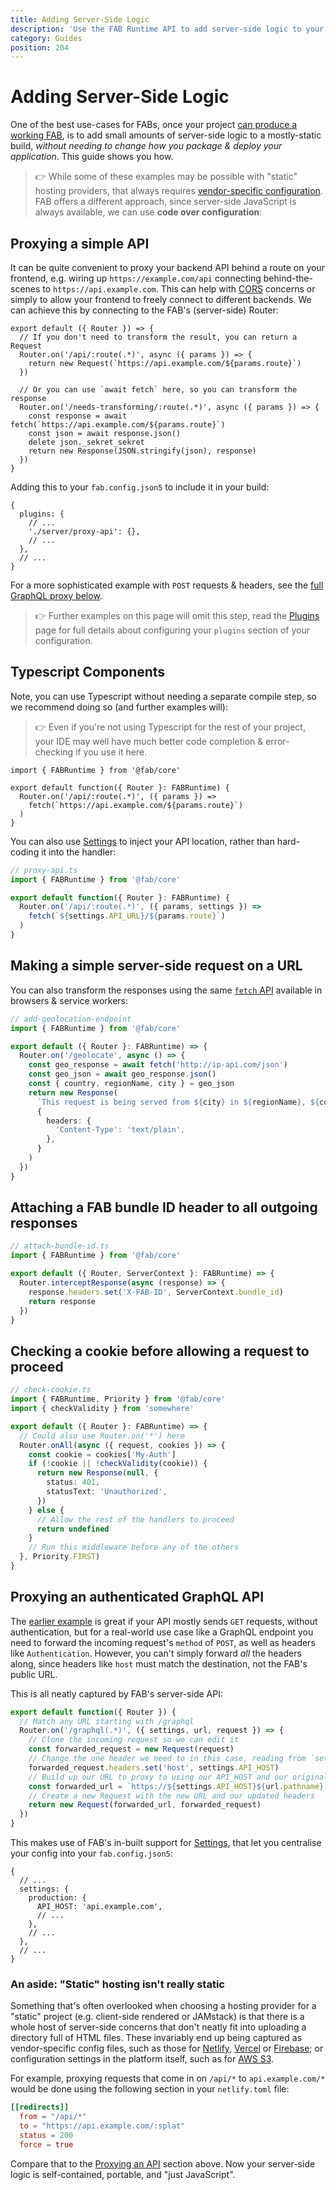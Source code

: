 ```yaml
---
title: Adding Server-Side Logic
description: 'Use the FAB Runtime API to add server-side logic to your FAB'
category: Guides
position: 204
---
```


# Adding Server-Side Logic

One of the best use-cases for FABs, once your project [can produce a working FAB](/guides/getting-started), is to add small amounts of server-side logic to a mostly-static build, _without needing to change how you package & deploy your application_. This guide shows you how.

> 👉 While some of these examples may be possible with "static" hosting providers, that always requires [vendor-specific configuration](#an-aside-static-hosting-isnt-really-static). FAB offers a different approach, since server-side JavaScript is always available, we can use **code over configuration**:

## Proxying a simple API

It can be quite convenient to proxy your backend API behind a route on your frontend, e.g. wiring up `https://example.com/api` connecting behind-the-scenes to `https://api.example.com`. This can help with [CORS](https://developer.mozilla.org/en-US/docs/Web/HTTP/CORS) concerns or simply to allow your frontend to freely connect to different backends. We can achieve this by connecting to the FAB's (server-side) Router:

```js[proxy-api.js]
export default ({ Router }) => {
  // If you don't need to transform the result, you can return a Request
  Router.on('/api/:route(.*)', async ({ params }) => {
    return new Request(`https://api.example.com/${params.route}`)
  })
  
  // Or you can use `await fetch` here, so you can transform the response
  Router.on('/needs-transforming/:route(.*)', async ({ params }) => {
    const response = await fetch(`https://api.example.com/${params.route}`)
    const json = await response.json()
    delete json._sekret_sekret
    return new Response(JSON.stringify(json), response)
  })
}
```

Adding this to your `fab.config.json5` to include it in your build:

```json5
{
  plugins: {
    // ...
    './server/proxy-api': {},
    // ...
  },
  // ...
}
```

For a more sophisticated example with `POST` requests & headers, see the [full GraphQL proxy below](#proxying-an-authenticated-graphql-api).

> 👉 Further examples on this page will omit this step, read the [Plugins](/kb/plugins) page for full details about configuring your `plugins` section of your configuration.

## Typescript Components

Note, you can use Typescript without needing a separate compile step, so we recommend doing so (and further examples will):

> 👉 Even if you're not using Typescript for the rest of your project, your IDE may well have much better code completion & error-checking if you use it here.

```ts[proxy-api.ts]
import { FABRuntime } from '@fab/core'

export default function({ Router }: FABRuntime) {
  Router.on('/api/:route(.*)', ({ params }) =>
    fetch(`https://api.example.com/${params.route}`)
  )
}
```

You can also use [Settings](/kb/settings) to inject your API location, rather than hard-coding it into the handler:

```ts
// proxy-api.ts
import { FABRuntime } from '@fab/core'

export default function({ Router }: FABRuntime) {
  Router.on('/api/:route(.*)', ({ params, settings }) =>
    fetch(`${settings.API_URL}/${params.route}`)
  )
}
```

## Making a simple server-side request on a URL

You can also transform the responses using the same [`fetch` API](https://developer.mozilla.org/en-US/docs/Web/API/Fetch_API) available in browsers & service workers:

```ts
// add-geolocation-endpoint
import { FABRuntime } from '@fab/core'

export default ({ Router }: FABRuntime) => {
  Router.on('/geolocate', async () => {
    const geo_response = await fetch('http://ip-api.com/json')
    const geo_json = await geo_response.json()
    const { country, regionName, city } = geo_json
    return new Response(
      `This request is being served from ${city} in ${regionName}, ${country}.`,
      {
        headers: {
          'Content-Type': 'text/plain',
        },
      }
    )
  })
}
```

## Attaching a FAB bundle ID header to all outgoing responses

```ts
// attach-bundle-id.ts
import { FABRuntime } from '@fab/core'

export default ({ Router, ServerContext }: FABRuntime) => {
  Router.interceptResponse(async (response) => {
    response.headers.set('X-FAB-ID', ServerContext.bundle_id)
    return response
  })
}
```

## Checking a cookie before allowing a request to proceed

```ts
// check-cookie.ts
import { FABRuntime, Priority } from '@fab/core'
import { checkValidity } from 'somewhere'

export default ({ Router }: FABRuntime) => {
  // Could also use Router.on('*') here
  Router.onAll(async ({ request, cookies }) => {
    const cookie = cookies['My-Auth']
    if (!cookie || !checkValidity(cookie)) {
      return new Response(null, {
        status: 401,
        statusText: 'Unauthorized',
      })
    } else {
      // Allow the rest of the handlers to proceed
      return undefined
    }
    // Run this middleware before any of the others
  }, Priority.FIRST)
}
```

## Proxying an authenticated GraphQL API

The [earlier example](#proxying-a-simple-api) is great if your API mostly sends `GET` requests, without authentication, but for a real-world use case like a GraphQL endpoint you need to forward the incoming request's `method` of `POST`, as well as headers like `Authentication`. However, you can't simply forward _all_ the headers along, since headers like `host` must match the destination, not the FAB's public URL.

This is all neatly captured by FAB's server-side API:

```js
export default function({ Router }) {
  // Match any URL starting with /graphql
  Router.on('/graphql(.*)', ({ settings, url, request }) => {
    // Clone the incoming request so we can edit it
    const forwarded_request = new Request(request)
    // Change the one header we need to in this case, reading from `settings`
    forwarded_request.headers.set('host', settings.API_HOST)
    // Build up our URL to proxy to using our API_HOST and our original request's pathname
    const forwarded_url = `https://${settings.API_HOST}${url.pathname}`
    // Create a new Request with the new URL and our updated headers
    return new Request(forwarded_url, forwarded_request)
  })
}
```

This makes use of FAB's in-built support for [Settings](/kb/settings), that let you centralise your config into your `fab.config.json5`:

```json5
{
  // ...
  settings: {
    production: {
      API_HOST: 'api.example.com',
      // ...
    },
    // ...
  },
  // ...
}
```

### An aside: "Static" hosting isn't really static

Something that's often overlooked when choosing a hosting provider for a "static" project (e.g. client-side rendered or JAMstack) is that there is a whole host of server-side concerns that don't neatly fit into uploading a directory full of HTML files. These invariably end up being captured as vendor-specific config files, such as those for [Netlify](https://docs.netlify.com/configure-builds/file-based-configuration), [Vercel](https://vercel.com/docs/configuration) or [Firebase](https://firebase.google.com/docs/hosting/full-config); or configuration settings in the platform itself, such as for [AWS S3](https://docs.aws.amazon.com/AmazonS3/latest/dev/HowDoIWebsiteConfiguration.html).

For example, proxying requests that come in on `/api/*` to `api.example.com/*` would be done using the following section in your `netlify.toml` file:

```toml
[[redirects]]
  from = "/api/*"
  to = "https://api.example.com/:splat"
  status = 200
  force = true
```

Compare that to the [Proxying an API](#proxying-an-api) section above. Now your server-side logic is self-contained, portable, and "just JavaScript".
